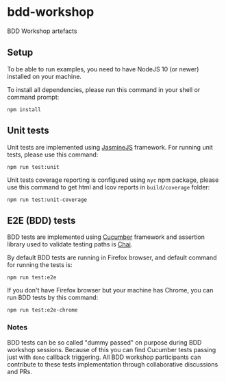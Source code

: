 # bdd-workshop
BDD Workshop artefacts

## Setup
To be able to run examples, you need to have NodeJS 10 (or newer) installed on
your machine.

To install all dependencies, please run this command in your shell or command
prompt:
```
npm install
```

## Unit tests
Unit tests are implemented using [JasmineJS](https://jasmine.github.io/)
framework. For running unit tests, please use this command:
```
npm run test:unit
```
Unit tests coverage reporting is configured using ```nyc``` npm package, please
use this command to get html and lcov reports in ```build/coverage``` folder:
```
npm run test:unit-coverage
```

## E2E (BDD) tests

BDD tests are implemented using
[Cucumber](https://cucumber.io/docs/installation/javascript/) framework and
assertion library used to validate testing paths is
[Chai](https://www.chaijs.com/).

By default BDD tests are running in Firefox browser, and default command for
running the tests is:
```
npm run test:e2e
```
If you don't have Firefox browser but your machine has Chrome, you can run BDD
tests by this command:
```
npm run test:e2e-chrome
```

### Notes
BDD tests can be so called "dummy passed" on purpose during BDD workshop
sessions. Because of this you can find Cucumber tests passing just with
```done``` callback triggering. All BDD workshop participants can contribute to
these tests implementation through collaborative discussions and PRs.
